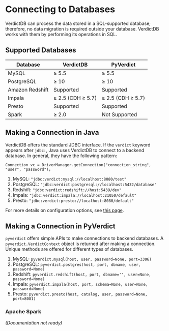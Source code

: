# Connecting to Databases

VerdictDB can process the data stored in a SQL-supported database; therefore, no data migration is required outside your database. VerdictDB works with them by performing its operations in SQL.


## Supported Databases

<!-- - MySQL 5.5 or later
- PostgreSQL 10 or later
- Amazon Redshift
- Impala 2.5 (CDH 5.7) or later
- Presto (Hive-Connector)
- Spark 2.0 or later -->

| Database        | VerdictDB                 | PyVerdict                 |
|-----------------|---------------------------|---------------------------|
| MySQL           | &ge; 5.5                  | &ge; 5.5                  |
| PostgreSQL      | &ge; 10                   | &ge; 10                   |
| Amazon Redshift | Supported                 | Supported                 |
| Impala          | &ge; 2.5 (CDH &ge; 5.7)   | &ge; 2.5 (CDH &ge; 5.7)   |
| Presto          | Supported                 | Supported                 |
| Spark           | &ge; 2.0                  | Not Supported             |


## Making a Connection in Java

VerdictDB offers the standard JDBC interface. If the `verdict` keyword appears after `jdbc:`, Java uses VerdictDB
to connect to a backend database. In general, they have the following pattern:
```
Connection vc = DriverManager.getConnection("connection_string", "user", "password");
```

1. MySQL:       `"jdbc:verdict:mysql://localhost:8080/test"`
1. PostgreSQL:  `"jdbc:verdict:postgresql://localhost:5432/database"`
1. Redshift:    `"jdbc:verdict:redshift://host:5439/dev"`
1. Impala:      `"jdbc:verdict:impala://localhost:21050/default"`
1. Presto:      `"jdbc:verdict:presto://localhost:8080/default"`

For more details on configuration options, see [this page](/reference/properties/).

## Making a Connection in PyVerdict

`pyverdict` offers simple APIs to make connections to backend databases. A `pyverdict.VerdictContext` object is returned after making a connection. Unique methods are offered for different types of databases. 

1. MySQL:       `pyverdict.mysql(host, user, password=None, port=3306)`
1. PostgreSQL:  `pyverdict.postgres(host, port, dbname, user, password=None)`
1. Redshift:    `pyverdict.redshift(host, port, dbname='', user=None, password=None)`
1. Impala:      `pyverdict.impala(host, port, schema=None, user=None, password=None)`
1. Presto:      `pyverdict.presto(host, catalog, user, password=None, port=8081)`

### Apache Spark

*(Documentation not ready)*
